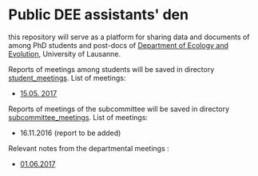 # Public DEE assistants' den

this repository will serve as a platform for sharing data and documents of among PhD students and post-docs of [Department of Ecology and Evolution](http://www.unil.ch/dee/home.html), University of Lausanne.

Reports of meetings among students will be saved in directory [student_meetings](student_meetings). List of meetings:

- [15.05. 2017](student_meetings/170515_assistant_meeting.md)

Reports of meetings of the subcommittee will be saved in directory [subcommittee_meetings](subcommittee_meetings). List of meetings:

- 16.11.2016 (report to be added)

Relevant notes from the departmental meetings :

- [01.06.2017](departmental_meetings/170601_departmental_meeting.md)
